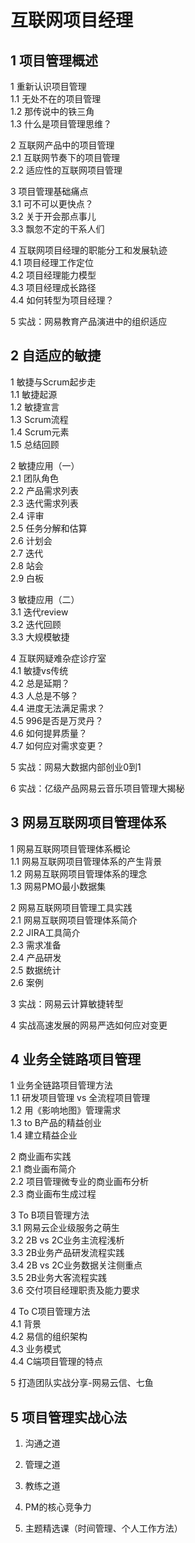 # 互联网项目经理
## 1 项目管理概述
1 重新认识项目管理  
1.1 无处不在的项目管理  
1.2 那传说中的铁三角  
1.3 什么是项目管理思维？  
  
2 互联网产品中的项目管理  
2.1 互联网节奏下的项目管理  
2.2 适应性的互联网项目管理  
  
3 项目管理基础痛点  
3.1 可不可以更快点？  
3.2 关于开会那点事儿  
3.3 飘忽不定的干系人们  
  
4 互联网项目经理的职能分工和发展轨迹  
4.1 项目经理工作定位  
4.2 项目经理能力模型  
4.3 项目经理成长路径  
4.4 如何转型为项目经理？  
  
5 实战：网易教育产品演进中的组织适应

## 2 自适应的敏捷
1 敏捷与Scrum起步走  
1.1 敏捷起源  
1.2 敏捷宣言  
1.3 Scrum流程  
1.4 Scrum元素  
1.5 总结回顾  
  
2 敏捷应用（一）  
2.1 团队角色  
2.2 产品需求列表  
2.3 迭代需求列表  
2.4 评审  
2.5 任务分解和估算  
2.6 计划会  
2.7 迭代  
2.8 站会  
2.9 白板  
  
3 敏捷应用（二）  
3.1 迭代review  
3.2 迭代回顾  
3.3 大规模敏捷  
  
4 互联网疑难杂症诊疗室  
4.1 敏捷vs传统  
4.2 总是延期？  
4.3 人总是不够？  
4.4 进度无法满足需求？  
4.5 996是否是万灵丹？  
4.6 如何提昇质量？  
4.7 如何应对需求变更？  
  
5 实战：网易大数据内部创业0到1  
  
6 实战：亿级产品网易云音乐项目管理大揭秘  

## 3 网易互联网项目管理体系
1 网易互联网项目管理体系概论  
1.1 网易互联网项目管理体系的产生背景  
1.2 网易互联网项目管理体系的理念  
1.3 网易PMO最小数据集  
  
2 网易互联网项目管理工具实践  
2.1 网易互联网项目管理体系简介  
2.2 JIRA工具简介  
2.3 需求准备  
2.4 产品研发  
2.5 数据统计  
2.6 案例  
  
3 实战：网易云计算敏捷转型  
  
4 实战高速发展的网易严选如何应对变更  

## 4 业务全链路项目管理
1 业务全链路项目管理方法  
1.1 研发项目管理 vs 全流程项目管理  
1.2 用《影响地图》管理需求  
1.3 to B产品的精益创业  
1.4 建立精益企业  
  
2 商业画布实践  
2.1 商业画布简介  
2.2 项目管理微专业的商业画布分析  
2.3 商业画布生成过程  
  
3 To B项目管理方法  
3.1 网易云企业级服务之萌生  
3.2 2B vs 2C业务主流程浅析  
3.3 2B业务产品研发流程实践  
3.4 2B vs 2C业务数据关注侧重点  
3.5 2B业务大客流程实践  
3.6 交付项目经理职责及能力要求  
  
4 To C项目管理方法  
4.1 背景  
4.2 易信的组织架构  
4.3 业务模式  
4.4 C端项目管理的特点  
  
5 打造团队实战分享-网易云信、七鱼  

## 5 项目管理实战心法
1. 沟通之道  
  
2. 管理之道  
  
3. 教练之道  
  
4. PM的核心竞争力  
  
5. 主题精选课（时间管理、个人工作方法）